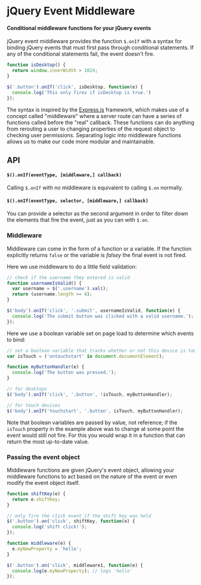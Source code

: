 # jQuery Event Middleware

#### Conditional middleware functions for your jQuery events

jQuery event middleware provides the function `$.onIf` with a syntax for binding jQuery events that must first pass through conditional statements. If any of the conditional statements fail, the event doesn't fire.

```javascript
function isDesktop() {
  return window.innerWidth > 1024;
}

$('.button').onIf('click', isDesktop, function(e) {
  console.log('This only fires if isDesktop is true.')
});
```

The syntax is inspired by the [Express.js](https://github.com/strongloop/express) framework, which makes use of a concept called "middleware" where a server route can have a series of functions called before the "real" callback. These functions can do anything from rerouting a user to changing properties of the request object to checking user permissions. Separating logic into middleware functions allows us to make our code more modular and maintainable.

## API

#### `$().onIf(eventType, [middleware,] callback)`

Calling `$.onIf` with no middleware is equivalent to calling `$.on` normally.

#### `$().onIf(eventType, selector, [middleware,] callback)`

You can provide a selector as the second argument in order to filter down the elements that fire the event, just as you can with `$.on`.

### Middleware

Middleware can come in the form of a function or a variable. If the function explicitly returns `false` or the variable is _falsey_ the final event is not fired.

Here we use middleware to do a little field validation:

```javascript
// check if the username they entered is valid
function usernameIsValid() {
  var username = $('.username').val();
  return (username.length >= 6);
}

$('body').onIf('click', '.submit', usernameIsValid, function(e) {
  console.log('The submit button was clicked with a valid username.');
});
```

Here we use a boolean variable set on page load to determine which events to bind:

```javascript
// set a boolean variable that tracks whether or not this device is touch-capable.
var isTouch = ('ontouchstart' in document.documentElement);

function myButtonHandler(e) {
  console.log('The button was pressed.');
}

// for desktops
$('body').onIf('click', '.button', !isTouch, myButtonHandler);

// for touch devices
$('body').onIf('touchstart', '.button', isTouch, myButtonHandler);
```

Note that boolean variables are passed by value, not reference; if the `isTouch` property in the example above was to change at some point the event would still not fire. For this you would wrap it in a function that can return the most up-to-date value.

### Passing the event object

Middleware functions are given jQuery's event object, allowing your middleware functions to act based on the nature of the event or even modify the event object itself.

```javascript
function shiftKey(e) {
  return e.shiftKey;
}

// only fire the click event if the shift key was held
$('.button').on('click', shiftKey, function(e) {
  console.log('shift click!');
});
```

```javascript
function middleware(e) {
  e.myNewProperty = 'hello';
}

$('.button').on('click', middleware1, function(e) {
  console.log(e.myNewProperty); // logs 'hello'
});
```